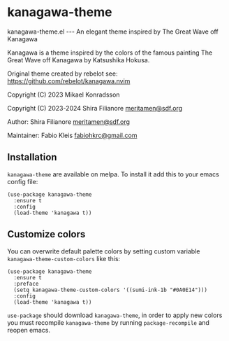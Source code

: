 # kanagawa-theme

kanagawa-theme.el --- An elegant theme inspired by The Great Wave off Kanagawa

Kanagawa is a theme inspired by the colors of the famous painting
The Great Wave off Kanagawa by Katsushika Hokusa.

Original theme created by rebelot see: https://github.com/rebelot/kanagawa.nvim

Copyright (C) 2023 Mikael Konradsson

Copyright (C) 2023-2024 Shira Filianore <meritamen@sdf.org>

Author: Shira Filianore <meritamen@sdf.org>

Maintainer: Fabio Kleis <fabiohkrc@gmail.com>


## Installation
`kanagawa-theme` are available on melpa. To install it add this to your emacs config file:
```elisp
(use-package kanagawa-theme
  :ensure t
  :config
  (load-theme 'kanagawa t))
```

## Customize colors
You can overwrite default palette colors by setting custom variable `kanagawa-theme-custom-colors` like this:
```elisp
(use-package kanagawa-theme
  :ensure t
  :preface
  (setq kanagawa-theme-custom-colors '((sumi-ink-1b "#0A0E14")))
  :config
  (load-theme 'kanagawa t))
```
`use-package` should download `kanagawa-theme`, in order to apply new colors you must recompile `kanagawa-theme`
by running `package-recompile` and reopen emacs.
